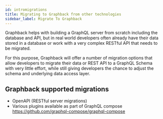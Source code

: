 ```yaml
---
id: intromigrations
title: Migrating to Graphback from other technologies
sidebar_label: Migrate To Graphback
---
```


Graphback helps with building a GraphQL server from scratch including the database and API,
but in real world developers often already have their data stored in a database or work 
with a very complex RESTful API that needs to be migrated. 

For this purpose, Graphback will offer a number of migration options that allow developers to 
migrate their data or REST API to a GraphQL Schema with very little effort, while still giving developers 
the chance to adjust the schema and underlying data access layer. 

## Graphback supported migrations

- OpenAPI (RESTful server migrations)
- Various plugins available as part of GraphQL compose
https://github.com/graphql-compose/graphql-compose
